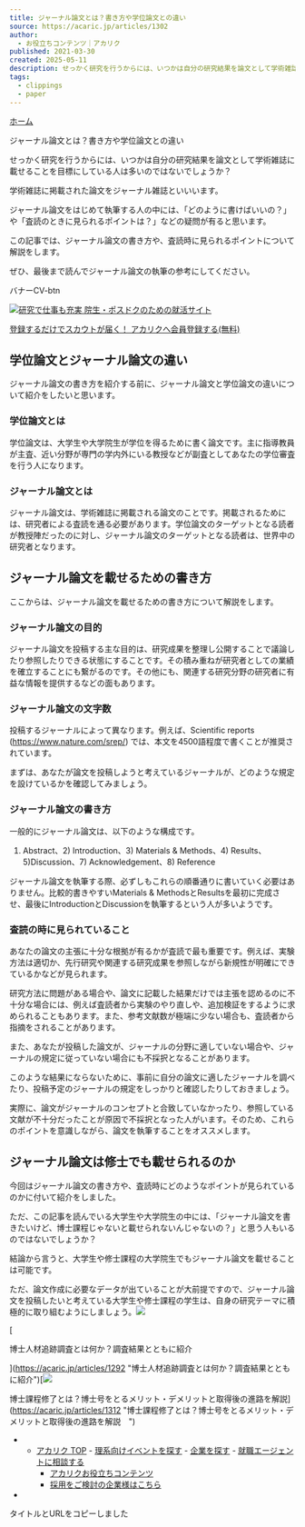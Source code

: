 ```yaml
---
title: ジャーナル論文とは？書き方や学位論文との違い
source: https://acaric.jp/articles/1302
author:
  - お役立ちコンテンツ｜アカリク
published: 2021-03-30
created: 2025-05-11
description: せっかく研究を行うからには、いつかは自分の研究結果を論文として学術雑誌に載せることを目標にしている人は多いのではないでしょうか？学術雑誌に掲載された論文をジャーナル雑誌といいいます。ジャーナル論文をはじめて執筆する人の中には、「どのように書
tags:
  - clippings
  - paper
---
```

[ホーム](https://acaric.jp/articles)

ジャーナル論文とは？書き方や学位論文との違い

せっかく研究を行うからには、いつかは自分の研究結果を論文として学術雑誌に載せることを目標にしている人は多いのではないでしょうか？

学術雑誌に掲載された論文をジャーナル雑誌といいいます。

ジャーナル論文をはじめて執筆する人の中には、「どのように書けばいいの？」や「査読のときに見られるポイントは？」などの疑問が有ると思います。

この記事では、ジャーナル論文の書き方や、査読時に見られるポイントについて解説をします。

ぜひ、最後まで読んでジャーナル論文の執筆の参考にしてください。

バナーCV-btn

[![研究で仕事も充実 院生・ポスドクのための就活サイト](https://acaric.jp/articles/wp-content/uploads/2023/03/contents_bnr_1200_628.png)](https://acaric.jp/cc/86DTbgYggDDpYZvmuJ4rTv3cYWpFKY)

[登録するだけでスカウトが届く！ アカリクへ会員登録する(無料)](https://acaric.jp/cc/86DTbgYggDDpYZvmuJ4rTv3cYWpFKY)

## 学位論文とジャーナル論文の違い

ジャーナル論文の書き方を紹介する前に、ジャーナル論文と学位論文の違いについて紹介をしたいと思います。

### 学位論文とは

学位論文は、大学生や大学院生が学位を得るために書く論文です。主に指導教員が主査、近い分野が専門の学内外にいる教授などが副査としてあなたの学位審査を行う人になります。

### ジャーナル論文とは

ジャーナル論文は、学術雑誌に掲載される論文のことです。掲載されるためには、研究者による査読を通る必要があります。学位論文のターゲットとなる読者が教授陣だったのに対し、ジャーナル論文のターゲットとなる読者は、世界中の研究者となります。

## ジャーナル論文を載せるための書き方

ここからは、ジャーナル論文を載せるための書き方について解説をします。

### ジャーナル論文の目的

ジャーナル論文を投稿する主な目的は、研究成果を整理し公開することで議論したり参照したりできる状態にすることです。その積み重ねが研究者としての業績を確立することにも繋がるのです。その他にも、関連する研究分野の研究者に有益な情報を提供するなどの面もあります。

### ジャーナル論文の文字数

投稿するジャーナルによって異なります。例えば、Scientific reports (https://www.nature.com/srep/) では、本文を4500語程度で書くことが推奨されています。

まずは、あなたが論文を投稿しようと考えているジャーナルが、どのような規定を設けているかを確認してみましょう。

### ジャーナル論文の書き方

一般的にジャーナル論文は、以下のような構成です。

1) Abstract、2) Introduction、3) Materials & Methods、4) Results、5)Discussion、7) Acknowledgement、8) Reference

ジャーナル論文を執筆する際、必ずしもこれらの順番通りに書いていく必要はありません。比較的書きやすいMaterials & MethodsとResultsを最初に完成させ、最後にIntroductionとDiscussionを執筆するという人が多いようです。

### 査読の時に見られていること

あなたの論文の主張に十分な根拠が有るかが査読で最も重要です。例えば、実験方法は適切か、先行研究や関連する研究成果を参照しながら新規性が明確にできているかなどが見られます。

研究方法に問題がある場合や、論文に記載した結果だけでは主張を認めるのに不十分な場合には、例えば査読者から実験のやり直しや、追加検証をするように求められることもあります。また、参考文献数が極端に少ない場合も、査読者から指摘をされることがあります。

また、あなたが投稿した論文が、ジャーナルの分野に適していない場合や、ジャーナルの規定に従っていない場合にも不採択となることがあります。

このような結果にならないために、事前に自分の論文に適したジャーナルを調べたり、投稿予定のジャーナルの規定をしっかりと確認したりしておきましょう。

実際に、論文がジャーナルのコンセプトと合致していなかったり、参照している文献が不十分だったことが原因で不採択となった人がいます。そのため、これらのポイントを意識しながら、論文を執筆することをオススメします。

## ジャーナル論文は修士でも載せられるのか

今回はジャーナル論文の書き方や、査読時にどのようなポイントが見られているのかに付いて紹介をしました。

ただ、この記事を読んでいる大学生や大学院生の中には、「ジャーナル論文を書きたいけど、博士課程じゃないと載せられないんじゃないの？」と思う人もいるのではないでしょうか？

結論から言うと、大学生や修士課程の大学院生でもジャーナル論文を載せることは可能です。

ただ、論文作成に必要なデータが出ていることが大前提ですので、ジャーナル論文を投稿したいと考えている大学生や修士課程の学生は、自身の研究テーマに積極的に取り組むようにしましょう。![](https://acaric.jp/articles/wp-content/uploads/2021/03/omar-flores-MOO6k3RaiwE-unsplash-120x68.jpg)

[

博士人材追跡調査とは何か？調査結果とともに紹介

](https://acaric.jp/articles/1292 "博士人材追跡調査とは何か？調査結果とともに紹介")[![](https://acaric.jp/articles/wp-content/uploads/2021/03/3784641_m-120x68.jpg)

博士課程修了とは？博士号をとるメリット・デメリットと取得後の進路を解説](https://acaric.jp/articles/1312 "博士課程修了とは？博士号をとるメリット・デメリットと取得後の進路を解説　")　

- - [アカリク TOP](https://acaric.jp/cc/1FEvbxDAetPTaTEsMGodAXRsUOaPyh)
		- [理系向けイベントを探す](https://acaric.jp/event)
		- [企業を探す](https://acaric.jp/company-search)
		- [就職エージェントに相談する](https://shushoku-agent.acaric.jp/)
	- [アカリクお役立ちコンテンツ](https://acaric.jp/articles/)
	- [採用をご検討の企業様はこちら](https://biz.acaric.jp/?utm_source=acaricWeb&utm_medium=globalLink&utm_campaign=allservices)
-

タイトルとURLをコピーしました